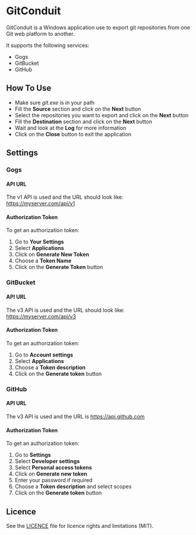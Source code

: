 # GitConduit

GitConduit is a Windows application use to export git repositories from one Git web platform to another.

It supports the following services:
* Gogs
* GitBucket
* GitHub

## How To Use
* Make sure *git.exe* is in your path
* Fill the **Source** section and click on the **Next** button
* Select the repositories you want to export and click on the **Next** button
* Fill the **Destination** section and click on the **Next** button
* Wait and look at the **Log** for more information
* Click on the **Close** button to exit the application

## Settings

### Gogs

#### API URL
The v1 API is used and the URL should look like: https://myserver.com/api/v1

#### Authorization Token

To get an authorization token:
1. Go to **Your Settings**
2. Select **Applications**
3. Click on **Generate New Token**
4. Choose a **Token Name**
5. Click on the **Generate Token** button

### GitBucket

#### API URL
The v3 API is used and the URL should look like: https://myserver.com/api/v3

#### Authorization Token

To get an authorization token:
1. Go to **Account settings**
2. Select **Applications**
3. Choose a **Token description**
4. Click on the **Generate token** button

### GitHub

#### API URL
The v3 API is used and the URL is https://api.github.com

#### Authorization Token

To get an authorization token:
1. Go to **Settings**
2. Select **Developer settings**
3. Select **Personal access tokens**
4. Click on **Generate new token**
5. Enter your password if required
6. Choose a **Token description** and select scopes
7. Click on the **Generate token** button

## Licence

See the [LICENCE](LICENCE.md) file for licence rights and limitations (MIT).
